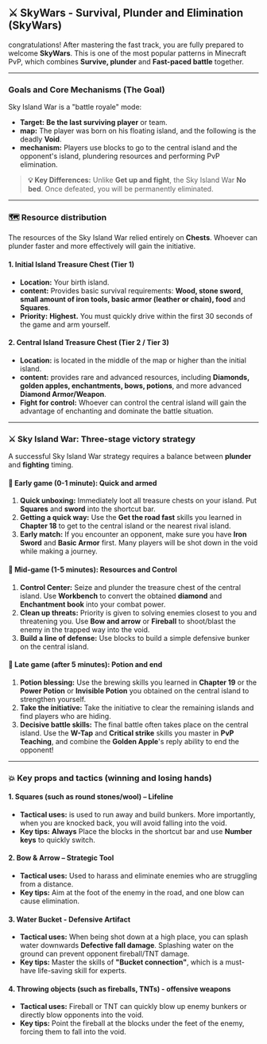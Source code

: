 ## ⚔️ SkyWars - Survival, Plunder and Elimination (SkyWars)



congratulations! After mastering the fast track, you are fully prepared to welcome **SkyWars**. This is one of the most popular patterns in Minecraft PvP, which combines **Survive, plunder** and **Fast-paced battle** together.

------

### Goals and Core Mechanisms (The Goal)



Sky Island War is a "battle royale" mode:

- **Target:** **Be the last surviving player** or team.
- **map:** The player was born on his floating island, and the following is the deadly **Void**.
- **mechanism:** Players use blocks to go to the central island and the opponent's island, plundering resources and performing PvP elimination.

> **💡 Key Differences:** Unlike **Get up and fight**, the Sky Island War **No bed**. Once defeated, you will be permanently eliminated.

------



### 🗺️ Resource distribution

The resources of the Sky Island War relied entirely on **Chests**. Whoever can plunder faster and more effectively will gain the initiative.



#### 1. Initial Island Treasure Chest (Tier 1)



- **Location:** Your birth island.
- **content:** Provides basic survival requirements: **Wood, stone sword, small amount of iron tools, basic armor (leather or chain), food** and **Squares**.
- **Priority:** **Highest.** You must quickly drive within the first 30 seconds of the game and arm yourself.



#### 2. Central Island Treasure Chest (Tier 2 / Tier 3)



- **Location:** is located in the middle of the map or higher than the initial island.
- **content:** provides rare and advanced resources, including **Diamonds, golden apples, enchantments, bows, potions**, and more advanced **Diamond Armor/Weapon**.
- **Fight for control:** Whoever can control the central island will gain the advantage of enchanting and dominate the battle situation.

------



### ⚔️ Sky Island War: Three-stage victory strategy



A successful Sky Island War strategy requires a balance between **plunder** and **fighting** timing.



#### 🥇 Early game (0-1 minute): Quick and armed



1. **Quick unboxing:** Immediately loot all treasure chests on your island. Put **Squares** and **sword** into the shortcut bar.
2. **Getting a quick way:** Use the **Get the road fast** skills you learned in **Chapter 18** to get to the central island or the nearest rival island.
3. **Early match:** If you encounter an opponent, make sure you have **Iron Sword** and **Basic Armor** first. Many players will be shot down in the void while making a journey.



#### 🥈 Mid-game (1-5 minutes): Resources and Control



1. **Control Center:** Seize and plunder the treasure chest of the central island. Use **Workbench** to convert the obtained **diamond** and **Enchantment book** into your combat power.
2. **Clean up threats:** Priority is given to solving enemies closest to you and threatening you. Use **Bow and arrow** or **Fireball** to shoot/blast the enemy in the trapped way into the void.
3. **Build a line of defense:** Use blocks to build a simple defensive bunker on the central island.



#### 🥉 Late game (after 5 minutes): Potion and end



1. **Potion blessing:** Use the brewing skills you learned in **Chapter 19** or the **Power Potion** or **Invisible Potion** you obtained on the central island to strengthen yourself.
2. **Take the initiative:** Take the initiative to clear the remaining islands and find players who are hiding.
3. **Decisive battle skills:** The final battle often takes place on the central island. Use the **W-Tap** and **Critical strike** skills you master in **PvP Teaching**, and combine the **Golden Apple**'s reply ability to end the opponent!

------



### 💥 Key props and tactics (winning and losing hands)





#### 1. Squares (such as round stones/wool) – Lifeline



- **Tactical uses:** is used to run away and build bunkers. More importantly, when you are knocked back, you will avoid falling into the void.
- **Key tips:** **Always** Place the blocks in the shortcut bar and use **Number keys** to quickly switch.



#### 2. Bow & Arrow – Strategic Tool



- **Tactical uses:** Used to harass and eliminate enemies who are struggling from a distance.
- **Key tips:** Aim at the foot of the enemy in the road, and one blow can cause elimination.



#### 3. Water Bucket - Defensive Artifact



- **Tactical uses:** When being shot down at a high place, you can splash water downwards **Defective fall damage**. Splashing water on the ground can prevent opponent fireball/TNT damage.
- **Key tips:** Master the skills of **"Bucket connection"**, which is a must-have life-saving skill for experts.



#### 4. Throwing objects (such as fireballs, TNTs) - offensive weapons



- **Tactical uses:** Fireball or TNT can quickly blow up enemy bunkers or directly blow opponents into the void.
- **Key tips:** Point the fireball at the blocks under the feet of the enemy, forcing them to fall into the void.